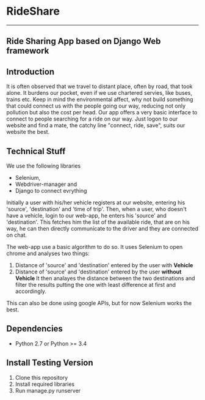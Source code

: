 RideShare
===================
------------

Ride Sharing App based on Django Web framework
------------

Introduction
------------
It is often observed that we travel to distant place, often by road, that took alone.
It burdens our pocket, even if we use chartered servies, like buses, trains etc.
Keep in mind the environmental affect, why not build something that could connect us with the people going our way, reducing not only pollution but also the cost per head.
Our app offers a very basic interface to connect to people searching for a ride on our way.
Just logon to our website and find a mate, the catchy line "connect, ride, save", suits our website the best.

Technical Stuff
---------------
We use the following libraries
* Selenium,
* Webdriver-manager
and
* Django
to connect evrything

Initially a user with his/her vehicle registers at our website, entering his 'source', 'destination' and 'time of trip'.
Then, when a user, who doesn't have a vehicle, login to our web-app, he enters his 'source' and 'destination'.
This fetches him the list of the available ride, that are on his way, he can then directly communicate to the driver and they are connected on chat.

The web-app use a basic algorithm to do so.
It uses Selenium to open chrome and analyses two things:
  1. Distance of 'source' and 'destination' entered by the user with <b>Vehicle</b>
  2. Distance of 'source' and 'destination' entered by the user <b>without Vehicle </b>
It then analayes the distance between the two destinations and filter the results putting the one with least difference at first and accordingly.

This can also be done using google APIs, but for now Selenium works the best.


Dependencies
------------

* Python 2.7 or Python >= 3.4


Install Testing Version
------------
1. Clone this repository
2. Install required libraries
3. Run manage.py runserver
